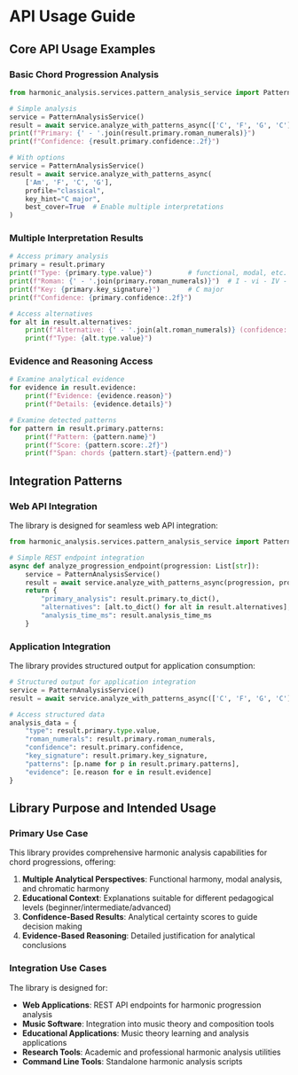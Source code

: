 # API Usage Guide

## Core API Usage Examples

### Basic Chord Progression Analysis
```python
from harmonic_analysis.services.pattern_analysis_service import PatternAnalysisService

# Simple analysis
service = PatternAnalysisService()
result = await service.analyze_with_patterns_async(['C', 'F', 'G', 'C'], profile="classical")
print(f"Primary: {' - '.join(result.primary.roman_numerals)}")
print(f"Confidence: {result.primary.confidence:.2f}")

# With options
service = PatternAnalysisService()
result = await service.analyze_with_patterns_async(
    ['Am', 'F', 'C', 'G'],
    profile="classical",
    key_hint="C major",
    best_cover=True  # Enable multiple interpretations
)
```

### Multiple Interpretation Results
```python
# Access primary analysis
primary = result.primary
print(f"Type: {primary.type.value}")         # functional, modal, etc.
print(f"Roman: {' - '.join(primary.roman_numerals)}")  # I - vi - IV - V
print(f"Key: {primary.key_signature}")       # C major
print(f"Confidence: {primary.confidence:.2f}")

# Access alternatives
for alt in result.alternatives:
    print(f"Alternative: {' - '.join(alt.roman_numerals)} (confidence: {alt.confidence:.2f})")
    print(f"Type: {alt.type.value}")
```

### Evidence and Reasoning Access
```python
# Examine analytical evidence
for evidence in result.evidence:
    print(f"Evidence: {evidence.reason}")
    print(f"Details: {evidence.details}")

# Examine detected patterns
for pattern in result.primary.patterns:
    print(f"Pattern: {pattern.name}")
    print(f"Score: {pattern.score:.2f}")
    print(f"Span: chords {pattern.start}-{pattern.end}")
```

## Integration Patterns

### Web API Integration
The library is designed for seamless web API integration:

```python
from harmonic_analysis.services.pattern_analysis_service import PatternAnalysisService

# Simple REST endpoint integration
async def analyze_progression_endpoint(progression: List[str]):
    service = PatternAnalysisService()
    result = await service.analyze_with_patterns_async(progression, profile="classical")
    return {
        "primary_analysis": result.primary.to_dict(),
        "alternatives": [alt.to_dict() for alt in result.alternatives],
        "analysis_time_ms": result.analysis_time_ms
    }
```

### Application Integration
The library provides structured output for application consumption:

```python
# Structured output for application integration
service = PatternAnalysisService()
result = await service.analyze_with_patterns_async(['C', 'F', 'G', 'C'], profile="classical")

# Access structured data
analysis_data = {
    "type": result.primary.type.value,
    "roman_numerals": result.primary.roman_numerals,
    "confidence": result.primary.confidence,
    "key_signature": result.primary.key_signature,
    "patterns": [p.name for p in result.primary.patterns],
    "evidence": [e.reason for e in result.evidence]
}
```

## Library Purpose and Intended Usage

### Primary Use Case
This library provides comprehensive harmonic analysis capabilities for chord progressions, offering:

1. **Multiple Analytical Perspectives**: Functional harmony, modal analysis, and chromatic harmony
2. **Educational Context**: Explanations suitable for different pedagogical levels (beginner/intermediate/advanced)
3. **Confidence-Based Results**: Analytical certainty scores to guide decision making
4. **Evidence-Based Reasoning**: Detailed justification for analytical conclusions

### Integration Use Cases
The library is designed for:
- **Web Applications**: REST API endpoints for harmonic progression analysis
- **Music Software**: Integration into music theory and composition tools
- **Educational Applications**: Music theory learning and analysis applications
- **Research Tools**: Academic and professional harmonic analysis utilities
- **Command Line Tools**: Standalone harmonic analysis scripts
